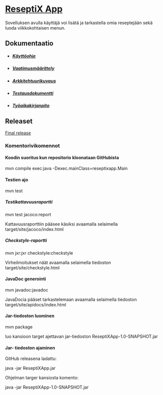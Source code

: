  # [ReseptiX App](https://github.com/Eddiejjay/ot-harjoitustyo/tree/master/ReseptiXApp)
 
 Sovelluksen avulla käyttäjä voi lisätä ja tarkastella omia reseptejään sekä luoda viikkokohtaisen menun.


 ## Dokumentaatio
 - ##### [Käyttöohje](https://github.com/Eddiejjay/ot-harjoitustyo/blob/master/ReseptiXApp/dokumentaatio/kayttoohje.md)
 - ##### [Vaatimusmäärittely](https://github.com/Eddiejjay/ot-harjoitustyo/blob/master/ReseptiXApp/dokumentaatio/vaatimusm%C3%A4%C3%A4rittely.md)
 - ##### [Arkkitehtuurikuvaus](https://github.com/Eddiejjay/ot-harjoitustyo/blob/master/ReseptiXApp/dokumentaatio/arkkitehtuuri.md)
 - ##### [Testausdokumentti](https://github.com/Eddiejjay/ot-harjoitustyo/blob/master/ReseptiXApp/dokumentaatio/testaus.md) 
 - ##### [Työaikakirjanpito](https://github.com/Eddiejjay/ot-harjoitustyo/blob/master/ReseptiXApp/dokumentaatio/tuntikirjanpito.md)
 
 ## Releaset
 [Final release](https://github.com/Eddiejjay/ot-harjoitustyo/releases/tag/FinalRelease)
 

### Komentorivikomennot 


#### Koodin suoritus kun repositorio kloonataan GitHubista
mvn compile exec:java -Dexec.mainClass=reseptixapp.Main
#### Testien ajo
mvn test
##### Testikattavuusraportti
mvn test jacoco:report

Kattavuusraporttiin pääsee käsiksi avaamalla selaimella target/site/jacoco/index.html

##### Checkstyle-raportti
mvn jxr:jxr checkstyle:checkstyle

Virheilmoitukset näät avaamalla selaimella tiedoston target/site/checkstyle.html

#### JavaDoc generointi

mvn javadoc:javadoc

JavaDocia pääset tarkastelemaan avaamalla selaimella tiedoston target/site/apidocs/index.html

#### Jar-tiedoston luominen
mvn package

luo kansioon target ajettavan jar-tiedoston ReseptiXApp-1.0-SNAPSHOT.jar

#### Jar- tiedoston ajaminen 
GitHub releasena ladattu: 

java -jar ReseptiXApp.jar 

Ohjelman targer kansiosta komento: 

java -jar ReseptiXApp-1.0-SNAPSHOT.jar 







